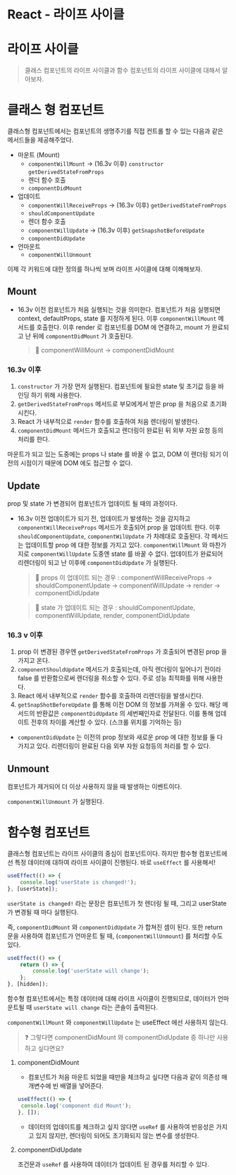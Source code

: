 # React - 라이프 사이클

# 라이프 사이클

> 클래스 컴포넌트의 라이프 사이클과 함수 컴포넌트의 라이프 사이클에 대해서 알아보자.

# 클래스 형 컴포넌트

클래스형 컴포넌트에서는 컴포넌트의 생명주기를 직접 컨트롤 할 수 있는 다음과 같은 메서드들을 제공해주었다.

- 마운트 (Mount)
  - `componentWillMount` → (16.3v 이후) `constructor` `getDerivedStateFromProps`
  - 렌더 함수 호출
  - `componentDidMount`
- 업데이트
  - `componentWillReceiveProps` → (16.3v 이후) `getDerivedStateFromProps`
  - `shouldComponentUpdate`
  - 렌더 함수 호출
  - `componentWillUpdate` → (16.3v 이후) `getSnapshotBeforeUpdate`
  - `componentDidUpdate`
- 언마운트
  - `componentWillUnmount`

이제 각 키워드에 대한 정의를 하나씩 보며 라이프 사이클에 대해 이해해보자.

## Mount

- 16.3v 이전
  컴포넌트가 처음 실행되는 것을 의미한다. 컴포넌트가 처음 실행되면 context, defaultProps, state 를 지정하게 된다. 이후 `componentWillMount` 메서드를 호출한다.
  이후 render 로 컴포넌트를 DOM 에 연결하고, mount 가 완료되고 난 뒤에 `componentDidMount` 가 호출된다.

  > 📝 componentWillMount → componentDidMount

### 16.3v 이후

1. `constructor` 가 가장 먼저 실행된다. 컴포넌트에 필요한 state 및 초기값 등을 바인딩 하기 위해 사용한다.
2. `getDerivedStateFromProps` 메서드로 부모에게서 받은 prop 을 처음으로 초기화시킨다.
3. React 가 내부적으로 `render` 함수를 호출하여 처음 렌더링이 발생한다.
4. `componentDidMount` 메서드가 호출되고 렌더링이 완료된 뒤 외부 자원 요청 등의 처리를 한다.

마운트가 되고 있는 도중에는 props 나 state 를 바꿀 수 없고, DOM 이 렌더링 되기 이전의 시점이기 때문에 DOM 에도 접근할 수 없다.

## Update

prop 및 state 가 변경되어 컴포넌트가 업데이트 될 때의 과정이다.

- 16.3v 이전
  업데이트가 되기 전, 업데이트가 발생하는 것을 감지하고 `componentWillReceiveProps` 메서드가 호출되어 prop 을 업데이트 한다.
  이후 `shouldComponentUpdate`, `componentWilUpdate` 가 차례대로 호출된다. 각 메서드는 업데이트할 prop 에 대한 정보를 가지고 있다. `componentWillMount` 와 마찬가지로 `componentWillUpdate` 도중엔 state 를 바꿀 수 없다.
  업데이트가 완료되어 리렌더링이 되고 난 이후에 `componentDidUpdate` 가 실행된다.

  > 📝 props 이 업데이트 되는 경우 : componentWillReceiveProps → shouldComponentUpdate → componentWillUpdate → render → componentDidUpdate

  > 📝 state 가 업데이트 되는 경우 : shouldComponentUpdate, componentWillUpdate, render, componentDidUpdate

### 16.3 v 이후

1. prop 이 변경된 경우엔 `getDerivedStateFromProps` 가 호출되어 변경된 prop 을 가지고 온다.
2. `componentShouldUpdate` 메서드가 호출되는데, 아직 렌더링이 일어나기 전이라 false 를 반환함으로써 렌더링을 취소할 수 있다. 주로 성능 최적화를 위해 사용한다.
3. React 에서 내부적으로 `render` 함수를 호출하여 리렌더링을 발생시킨다.
4. `getSnapShotBeforeUpdate` 를 통해 이전 DOM 의 정보를 가져올 수 있다. 해당 메서드의 반환값은 `componentDidUpdate` 의 세번째인자로 전달된다. 이를 통해 업데이트 전후의 차이를 계산할 수 있다. (스크롤 위치를 기억하는 등)

- `componentDidUpdate` 는 이전의 prop 정보와 새로운 prop 에 대한 정보를 둘 다 가지고 있다. 리렌더링이 완료된 다음 외부 자원 요청등의 처리를 할 수 있다.

## Unmount

컴포넌트가 제거되어 더 이상 사용하지 않을 때 발생하는 이벤트이다.

`componentWillUnmount` 가 실행된다.

# 함수형 컴포넌트

클래스형 컴포넌트는 라이프 사이클의 중심이 컴포넌트이다. 하지만 함수형 컴포넌트에선 특정 데이터에 대하여 라이프 사이클이 진행된다. 바로 `useEffect` 를 사용해서!

```jsx
useEffect(() => {
	console.log('userState is changed!');
}, [userState]);
```

`userState is changed!` 라는 문장은 컴포넌트가 첫 렌더링 될 때, 그리고 userState 가 변경될 때 마다 실행된다.

즉, `componentDidMount` 와 `componentDidUpdate` 가 합쳐진 셈이 된다. 또한 return 문을 사용하여 컴포넌트가 언마운트 될 때, (`componentWillUnmount`) 를 처리할 수도 있다.

```jsx
useEffect(() => {
	return () => {
		console.log('userState will change');
	};
}, [hidden]);
```

함수형 컴포넌트에서는 특정 데이터에 대해 라이프 사이클이 진행되므로, 데이터가 언마운트될 때 `userState will change` 라는 콘솔이 출력된다.

`componentWillMount` 와 `componentWillUpdate` 는 useEffect 에선 사용하지 않는다.

> ❓ 그렇다면 componentDidMount 와 componentDidUpdate 중 하나만 사용하고 싶다면요?

1. componentDidMount

   - 컴포넌트가 처음 마운트 되었을 때만을 체크하고 싶다면 다음과 같이 의존성 매개변수에 빈 배열을 넣어준다.

   ```jsx
   useEffect(() => {
   	console.log('component did Mount');
   }, []);
   ```

   - 데이터의 업데이트를 체크하고 싶지 않다면 `useRef` 를 사용하여 반응성은 가지고 있지 않지만, 렌더링이 되어도 초기화되지 않는 변수를 생성한다.

2. componentDidUpdate

   조건문과 `useRef` 를 사용하여 데이터가 업데이트 된 경우를 처리할 수 있다.
